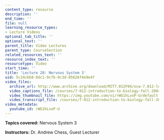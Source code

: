 ```yaml
---
content_type: resource
description: ''
end_time: ''
file: null
learning_resource_types:
- Lecture Videos
optional_tab_title: ''
optional_text: ''
parent_title: Video Lectures
parent_type: CourseSection
related_resources_text: ''
resource_index_text: ''
resourcetype: Video
start_time: ''
title: 'Lecture 28: Nervous System 3'
uid: 5c24cbb8-8dc1-9cfb-0c3d-05626f4e9e4f
video_files:
  archive_url: http://www.archive.org/download/MIT7.012F04/ocw-7.012-lec28-19nov2004-220k.mp4
  video_captions_file: /courses/7-012-introduction-to-biology-fall-2004/f6108f122b58561e97e990961053d8ce_rWG1hLvoP-U.vtt
  video_thumbnail_file: https://img.youtube.com/vi/rWG1hLvoP-U/default.jpg
  video_transcript_file: /courses/7-012-introduction-to-biology-fall-2004/46c78c4ca461b8b2a1611518690dc3aa_rWG1hLvoP-U.pdf
video_metadata:
  youtube_id: rWG1hLvoP-U
---
```


**Topics covered:** Nervous System 3

**Instructors:** Dr. Andrew Chess, Guest Lecturer